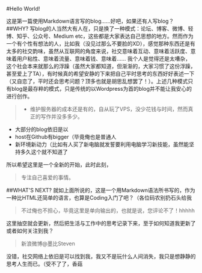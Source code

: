 #Hello World!

这是第一篇使用Markdown语言写的blog......好吧，如果还有人写blog？
##WHY?
写blog的人当然大有人在，只是换了一种模式：论坛、博客、微博、轻博、知乎、公众号、Medium etc，这些都是大家表达自己思想的地方。然而作为一个有个性有想法的人，比如我（没见过那么不要脸的XD），感觉那种东西还是有太多的社交韵味，虽然从互联网的角度来说，社交意味着互动、意味着活跃度、意味着用户粘性、意味着流量、意味着钱、意味着...... 我个人是觉得还是太嘈杂，这个社会本来就那么的浮躁（虽然大家都知道，但渐渐的，大家习惯了这份浮躁，甚至爱上了TA），有时候真的希望安静的下来把自己平时思考的东西好好表述一下（又自恋了，平时还会思考问题？顶多也就是胡思乱想罢了！）。上述几种模式只有blog是最存粹的模式，只是传统的以Wordpress为首的blog并不能让我安心的进行创作。

> - 维护服务器的成本还是有的，自从玩了VPS，没少花钱与时间，然而真正的写作并没多多少。
  - 大部分的blog依旧是以
  - host在Github有bigger（毕竟俺也是普通人
  - 新环境新动力（比如有人买了新电脑就发誓要利用电脑学习新技能，虽然能坚持多久这个就不知道了

所以希望这里是一个全新的开始，此时此刻，
>专注自己喜爱的事情。

##WHAT'S NEXT?
就如上面所说的，这是一个用Markdown语法所书写的，作为一种比HTML还简单的语言，也算是Coding入门了吧？（各位码农别扔石头给我
> 不过俺也不担心，毕竟这里是单向输出的，也就是说，您评论不了！hhhhh

这里抽空就会更新，然后把生活与工作中的思考记录下来，至于如何知道我更新了或者如何关注到我？
> 新浪微博@墨比Steven

没错，社交网络上依旧是可以找到我，我又不是玩什么人间消失，我只是想静静的思考人生而已。（受不了了，香菇
